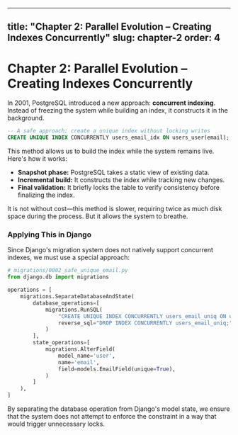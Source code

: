 
---
title: "Chapter 2: Parallel Evolution – Creating Indexes Concurrently"
slug: chapter-2
order: 4
---

# Chapter 2: Parallel Evolution – Creating Indexes Concurrently

In 2001, PostgreSQL introduced a new approach: **concurrent indexing**. Instead of freezing the system while building an index, it constructs it in the background.

```sql
-- A safe approach: create a unique index without locking writes
CREATE UNIQUE INDEX CONCURRENTLY users_email_idx ON users_user(email);
```

This method allows us to build the index while the system remains live. Here's how it works:
- **Snapshot phase:** PostgreSQL takes a static view of existing data.
- **Incremental build:** It constructs the index while tracking new changes.
- **Final validation:** It briefly locks the table to verify consistency before finalizing the index.

It is not without cost—this method is slower, requiring twice as much disk space during the process. But it allows the system to breathe.

### Applying This in Django

Since Django's migration system does not natively support concurrent indexes, we must use a special approach:

```python
# migrations/0002_safe_unique_email.py
from django.db import migrations

operations = [
    migrations.SeparateDatabaseAndState(
        database_operations=[
            migrations.RunSQL(
                "CREATE UNIQUE INDEX CONCURRENTLY users_email_uniq ON users_user(email);",
                reverse_sql="DROP INDEX CONCURRENTLY users_email_uniq;"
            )
        ],
        state_operations=[
            migrations.AlterField(
                model_name='user',
                name='email',
                field=models.EmailField(unique=True),
            )
        ]
    ),
]
```

By separating the database operation from Django's model state, we ensure that the system does not attempt to enforce the constraint in a way that would trigger unnecessary locks.
